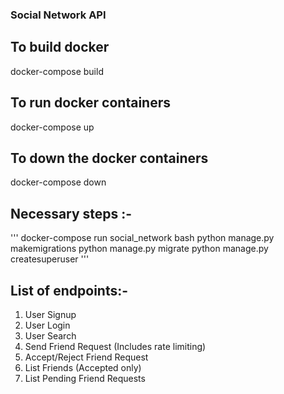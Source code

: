 ### Social Network API

## To build docker
docker-compose build

## To run docker containers
docker-compose up

## To down the docker containers
docker-compose down

## Necessary steps :-
'''
docker-compose run social_network bash
python manage.py makemigrations
python manage.py migrate
python manage.py createsuperuser
'''


## List of endpoints:-
1. User Signup
2. User Login
3. User Search
4. Send Friend Request (Includes rate limiting)
5. Accept/Reject Friend Request
6. List Friends (Accepted only)
7. List Pending Friend Requests
